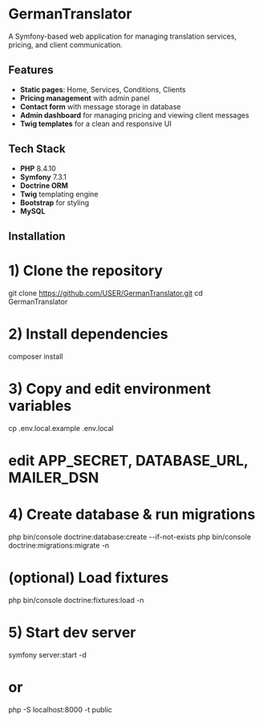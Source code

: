 # GermanTranslator

A Symfony-based web application for managing translation services, pricing, and client communication.

## Features

- **Static pages**: Home, Services, Conditions, Clients  
- **Pricing management** with admin panel  
- **Contact form** with message storage in database  
- **Admin dashboard** for managing pricing and viewing client messages  
- **Twig templates** for a clean and responsive UI

## Tech Stack

- **PHP** 8.4.10  
- **Symfony** 7.3.1  
- **Doctrine ORM**  
- **Twig** templating engine  
- **Bootstrap** for styling  
- **MySQL**  

## Installation

# 1) Clone the repository
git clone https://github.com/USER/GermanTranslator.git
cd GermanTranslator

# 2) Install dependencies
composer install

# 3) Copy and edit environment variables
cp .env.local.example .env.local
# edit APP_SECRET, DATABASE_URL, MAILER_DSN

# 4) Create database & run migrations
php bin/console doctrine:database:create --if-not-exists
php bin/console doctrine:migrations:migrate -n

# (optional) Load fixtures
php bin/console doctrine:fixtures:load -n

# 5) Start dev server
symfony server:start -d
# or
php -S localhost:8000 -t public